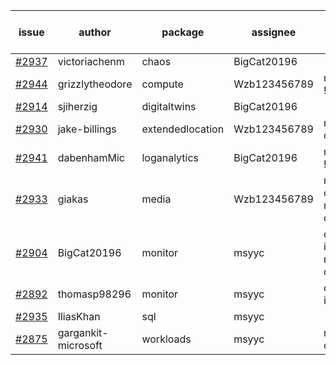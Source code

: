 | issue | author | package | assignee | bot advice | created date of issue | target release date | date from target |
| ------ | ------ | ------ | ------ | ------ | ------ | ------ | :-----: |
| [#2937](https://github.com/Azure/sdk-release-request/issues/2937) | victoriachenm | chaos | BigCat20196 |   | 06-22 | 07-01 |   |
| [#2944](https://github.com/Azure/sdk-release-request/issues/2944) | grizzlytheodore | compute | Wzb123456789 | new issue ! <br> | 06-23 | 06-30 |   |
| [#2914](https://github.com/Azure/sdk-release-request/issues/2914) | sjiherzig | digitaltwins | BigCat20196 |   | 06-13 | 06-30 |   |
| [#2930](https://github.com/Azure/sdk-release-request/issues/2930) | jake-billings | extendedlocation | Wzb123456789 |   release date < 2 ! <br> | 06-20 | 06-27 | 2 |
| [#2941](https://github.com/Azure/sdk-release-request/issues/2941) | dabenhamMic | loganalytics | BigCat20196 | new issue ! <br> | 06-23 | 07-07 |   |
| [#2933](https://github.com/Azure/sdk-release-request/issues/2933) | giakas | media | Wzb123456789 | new comment.  <br> release date < 2 ! <br> | 06-21 | 06-23 | -1 |
| [#2904](https://github.com/Azure/sdk-release-request/issues/2904) | BigCat20196 | monitor | msyyc | duplicated issue  <br>  release date < 2 ! <br> | 06-09 | 06-23 | -1 |
| [#2892](https://github.com/Azure/sdk-release-request/issues/2892) | thomasp98296 | monitor | msyyc | duplicated issue  <br>  | 06-06 | 06-20 |   |
| [#2935](https://github.com/Azure/sdk-release-request/issues/2935) | IliasKhan | sql | msyyc |   | 06-22 | 07-05 |   |
| [#2875](https://github.com/Azure/sdk-release-request/issues/2875) | gargankit-microsoft | workloads | msyyc | new comment.  <br> | 06-03 | 06-30 |   |
